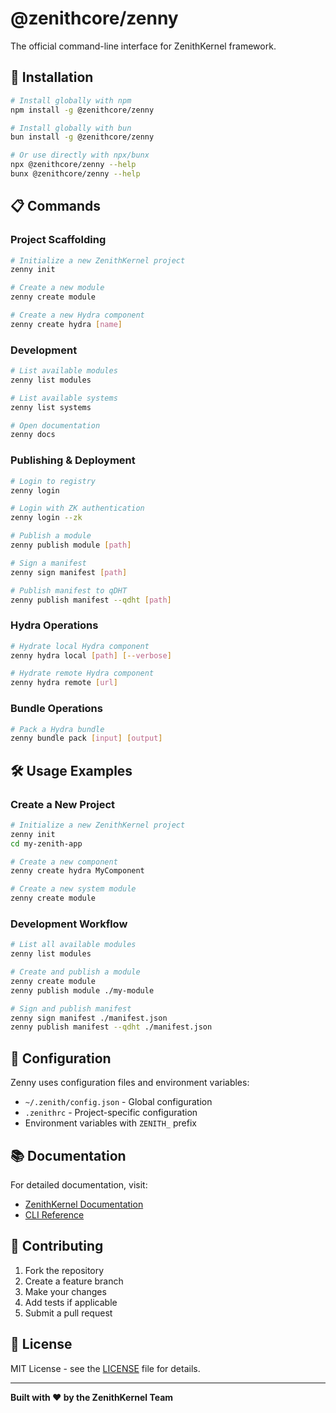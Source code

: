 # @zenithcore/zenny

The official command-line interface for ZenithKernel framework.

## 🚀 Installation

```bash
# Install globally with npm
npm install -g @zenithcore/zenny

# Install globally with bun
bun install -g @zenithcore/zenny

# Or use directly with npx/bunx
npx @zenithcore/zenny --help
bunx @zenithcore/zenny --help
```

## 📋 Commands

### Project Scaffolding

```bash
# Initialize a new ZenithKernel project
zenny init

# Create a new module
zenny create module

# Create a new Hydra component
zenny create hydra [name]
```

### Development

```bash
# List available modules
zenny list modules

# List available systems
zenny list systems

# Open documentation
zenny docs
```

### Publishing & Deployment

```bash
# Login to registry
zenny login

# Login with ZK authentication
zenny login --zk

# Publish a module
zenny publish module [path]

# Sign a manifest
zenny sign manifest [path]

# Publish manifest to qDHT
zenny publish manifest --qdht [path]
```

### Hydra Operations

```bash
# Hydrate local Hydra component
zenny hydra local [path] [--verbose]

# Hydrate remote Hydra component
zenny hydra remote [url]
```

### Bundle Operations

```bash
# Pack a Hydra bundle
zenny bundle pack [input] [output]
```

## 🛠️ Usage Examples

### Create a New Project

```bash
# Initialize a new ZenithKernel project
zenny init
cd my-zenith-app

# Create a new component
zenny create hydra MyComponent

# Create a new system module
zenny create module
```

### Development Workflow

```bash
# List all available modules
zenny list modules

# Create and publish a module
zenny create module
zenny publish module ./my-module

# Sign and publish manifest
zenny sign manifest ./manifest.json
zenny publish manifest --qdht ./manifest.json
```

## 🔧 Configuration

Zenny uses configuration files and environment variables:

- `~/.zenith/config.json` - Global configuration
- `.zenithrc` - Project-specific configuration
- Environment variables with `ZENITH_` prefix

## 📚 Documentation

For detailed documentation, visit:
- [ZenithKernel Documentation](https://github.com/nicksdigital/zenithkernel)
- [CLI Reference](https://github.com/nicksdigital/zenithkernel/tree/main/packages/zenny)

## 🤝 Contributing

1. Fork the repository
2. Create a feature branch
3. Make your changes
4. Add tests if applicable
5. Submit a pull request

## 📄 License

MIT License - see the [LICENSE](../../LICENSE) file for details.

---

**Built with ❤️ by the ZenithKernel Team**
